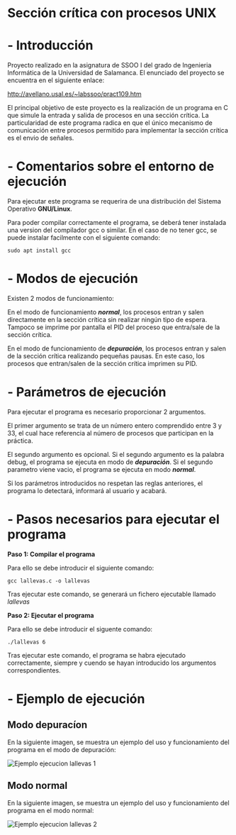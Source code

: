 # Sección crítica con procesos UNIX

# - Introducción

Proyecto realizado en la asignatura de SSOO I del grado de Ingenieria Informática de la Universidad de Salamanca. El enunciado del proyecto se encuentra en el siguiente enlace:  

http://avellano.usal.es/~labssoo/pract109.htm
  
El principal objetivo de este proyecto es la realización de un programa en C que simule la entrada y salida de procesos en una sección crítica. 
La particularidad de este programa radica en que el único mecanismo de comunicación entre procesos permitido para implementar la sección crítica es el envio de señales.

# - Comentarios sobre el entorno de ejecución

Para ejecutar este programa se requerira de una distribución del Sistema Operativo **GNU/Linux**.    

Para poder compilar correctamente el programa, se deberá tener instalada una version del compilador gcc o similar. En el caso de no tener gcc, se puede instalar facilmente con el siguiente comando:

```sudo apt install gcc```

# - Modos de ejecución

Existen 2 modos de funcionamiento:

En el modo de funcionamiento ***normal***, los procesos entran y salen directamente en la sección crítica sin realizar ningún tipo de espera. Tampoco se imprime por pantalla el PID del proceso que entra/sale de la sección crítica.

En el modo de funcionamiento de ***depuración***, los procesos entran y salen de la sección crítica realizando pequeñas pausas. En este caso, los procesos que entran/salen de la sección crítica imprimen su PID.

# - Parámetros de ejecución

Para ejecutar el programa es necesario proporcionar 2 argumentos. 

El primer argumento se trata de un número entero comprendido entre 3 y 33, el cual hace referencia al número de procesos que participan en la práctica.

El segundo argumento es opcional. Si el segundo argumento es la palabra debug, el programa se ejecuta en modo de ***depuración***. Si el segundo parametro viene vacio, el programa se ejecuta en modo ***normal***.

Si los parámetros introducidos no respetan las reglas anteriores, el programa lo detectará, informará al usuario y acabará.

# - Pasos necesarios para ejecutar el programa

**Paso 1: Compilar el programa**  

Para ello se debe introducir el siguiente comando:    

```gcc lallevas.c -o lallevas```

Tras ejecutar este comando, se generará un fichero ejecutable llamado *lallevas*

**Paso 2: Ejecutar el programa**  

Para ello se debe introducir el siguente comando:    

```./lallevas 6```

Tras ejecutar este comando, el programa se habra ejecutado correctamente, siempre y cuendo se hayan introducido los argumentos correspondientes.

# - Ejemplo de ejecución

## Modo depuracíon

En la siguiente imagen, se muestra un ejemplo del uso y funcionamiento del programa en el modo de depuración:    

![Ejemplo ejecucion lallevas 1](https://github.com/rmelgo/SSOO-I-Seccion-critica-UNIX/assets/145989723/a70d4077-3c47-4e50-b2bb-597b33f2ff75)

## Modo normal

En la siguiente imagen, se muestra un ejemplo del uso y funcionamiento del programa en el modo normal:    

![Ejemplo ejecucion lallevas 2](https://github.com/rmelgo/SSOO-I-Seccion-critica-UNIX/assets/145989723/3ffe78dc-5954-42fa-815f-472b41c12d82)
